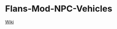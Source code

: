 # Flans-Mod-NPC-Vehicles

[Wiki](https://github.com/AntonIT99/Flans-Mod-NPC-Vehicles/wiki/Flan's-Mod-NPC-Vehicles-Wiki)
